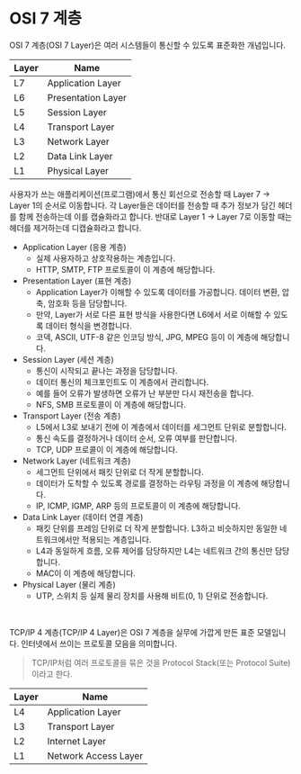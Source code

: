 # OSI 7 계층

OSI 7 계층(OSI 7 Layer)은 여러 시스템들이 통신할 수 있도록 표준화한 개념입니다.

| Layer | Name               |
| ----- | ------------------ |
| L7    | Application Layer  |
| L6    | Presentation Layer |
| L5    | Session Layer      |
| L4    | Transport Layer    |
| L3    | Network Layer      |
| L2    | Data Link Layer    |
| L1    | Physical Layer     |

사용자가 쓰는 애플리케이션(프로그램)에서 통신 회선으로 전송할 때 Layer 7 → Layer 1의 순서로 이동합니다. 각 Layer들은 데이터를 전송할 때 추가 정보가 담긴 헤더를 함께 전송하는데 이를 캡슐화라고 합니다. 반대로 Layer 1 → Layer 7로 이동할 때는 헤더를 제거하는데 디캡슐화라고 합니다.

- Application Layer (응용 계층)
  - 실제 사용자하고 상호작용하는 계층입니다.
  - HTTP, SMTP, FTP 프로토콜이 이 계층에 해당합니다.
- Presentation Layer (표현 계층)
  - Application Layer가 이해할 수 있도록 데이터를 가공합니다. 데이터 변환, 압축, 암호화 등을 담당합니다.
  - 만약, Layer가 서로 다른 표현 방식을 사용한다면 L6에서 서로 이해할 수 있도록 데이터 형식을 변경합니다.
  - 코덱, ASCII, UTF-8 같은 인코딩 방식, JPG, MPEG 등이 이 계층에 해당합니다.
- Session Layer (세션 계층)
  - 통신이 시작되고 끝나는 과정을 담당합니다.
  - 데이터 통신의 체크포인트도 이 계층에서 관리합니다.
  - 예를 들어 오류가 발생하면 오류가 난 부분만 다시 재전송을 합니다.
  - NFS, SMB 프로토콜이 이 계층에 해당합니다.
- Transport Layer (전송 계층)
  - L5에서 L3로 보내기 전에 이 계층에서 데이터를 세그먼트 단위로 분할합니다.
  - 통신 속도를 결정하거나 데이터 순서, 오류 여부를 판단합니다.
  - TCP, UDP 프로콜이 이 계층에 해당합니다.
- Network Layer (네트워크 계층)
  - 세그먼트 단위에서 패킷 단위로 더 작게 분할합니다.
  - 데이터가 도착할 수 있도록 경로를 결정하는 라우팅 과정을 이 계층에 해당합니다.
  - IP, ICMP, IGMP, ARP 등의 프로토콜이 이 계층에 해당합니다.
- Data Link Layer (데이터 연결 계층)
  - 패킷 단위를 프레임 단위로 더 작게 분할합니다. L3하고 비슷하지만 동일한 네트워크에서만 적용되는 계층입니다.
  - L4과 동일하게 흐름, 오류 제어를 담당하지만 L4는 네트워크 간의 통신만 담당합니다.
  - MAC이 이 계층에 해당합니다.
- Physical Layer (물리 계층)
  - UTP, 스위치 등 실제 물리 장치를 사용해 비트(0, 1) 단위로 전송합니다.

<br/>

TCP/IP 4 계층(TCP/IP 4 Layer)은 OSI 7 계층을 실무에 가깝게 만든 표준 모델입니다. 인터넷에서 쓰이는 프로토콜 모음을 의미합니다.

> TCP/IP처럼 여러 프로토콜을 묶은 것을 Protocol Stack(또는 Protocol Suite)이라고 한다.

| Layer | Name                 |
| ----- | -------------------- |
| L4    | Application Layer    |
| L3    | Transport Layer      |
| L2    | Internet Layer       |
| L1    | Network Access Layer |

